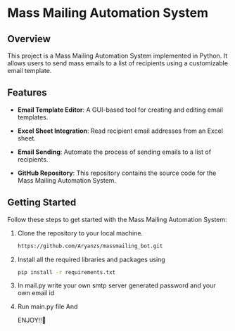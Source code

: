 # Mass Mailing Automation System

## Overview

This project is a Mass Mailing Automation System implemented in Python. It allows users to send mass emails to a list of recipients using a customizable email template.

## Features

- **Email Template Editor**: A GUI-based tool for creating and editing email templates.

- **Excel Sheet Integration**: Read recipient email addresses from an Excel sheet.

- **Email Sending**: Automate the process of sending emails to a list of recipients.

- **GitHub Repository**: This repository contains the source code for the Mass Mailing Automation System.

## Getting Started

Follow these steps to get started with the Mass Mailing Automation System:

1. Clone the repository to your local machine.
   ```bash
   https://github.com/Aryanzs/massmailing_bot.git

2. Install all the required libraries and packages using
   ```bash
   pip install -r requirements.txt
   
3. In mail.py write your own smtp server generated password and your own email id

4. Run main.py file And

   ENJOY!!🤗
   
